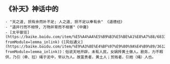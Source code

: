## 《补天》神话中的
	- "天之道, 损有余而补不足; 人之道, 损不足以奉有余" 《道德经》
	- "道并行而不相悖, 万物并育而不相害"《中庸》
	- [太平御览](https://baike.baidu.com/item/%E5%A4%AA%E5%B9%B3%E5%BE%A1%E8%A7%88/683324?fromModule=lemma_inlink)《[风俗通义](https://baike.baidu.com/item/%E9%A3%8E%E4%BF%97%E9%80%9A%E4%B9%89/3612531?fromModule=lemma_inlink)》：俗说天地开辟，未有人民，女娲抟黄土做人。剧务，力不暇供，乃引（牵、拉）绳于泥中，举以为人。故富贵者，黄土人；贫贱者，引縆（绳）人也。